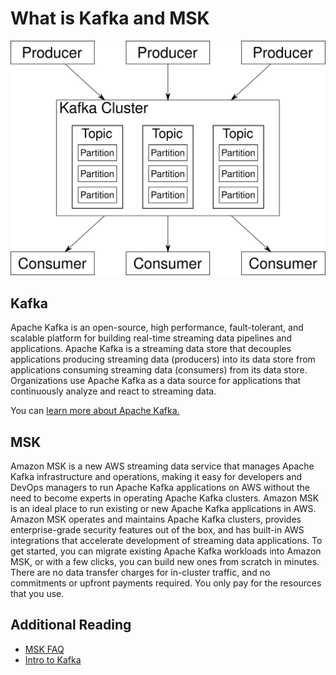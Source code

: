 # What is Kafka and MSK

![logo](_media/kafka_overview.svg)

## Kafka

Apache Kafka is an open-source, high performance, fault-tolerant, and scalable platform for building real-time streaming data pipelines and applications. Apache Kafka is a streaming data store that decouples applications producing streaming data (producers) into its data store from applications consuming streaming data (consumers) from its data store. Organizations use Apache Kafka as a data source for applications that continuously analyze and react to streaming data.

You can [learn more about Apache Kafka.](https://aws.amazon.com/streaming-data/what-is-kafka/)

## MSK

Amazon MSK is a new AWS streaming data service that manages Apache Kafka infrastructure and operations, making it easy for developers and DevOps managers to run Apache Kafka applications on AWS without the need to become experts in operating Apache Kafka clusters. Amazon MSK is an ideal place to run existing or new Apache Kafka applications in AWS. Amazon MSK operates and maintains Apache Kafka clusters, provides enterprise-grade security features out of the box, and has built-in AWS integrations that accelerate development of streaming data applications. To get started, you can migrate existing Apache Kafka workloads into Amazon MSK, or with a few clicks, you can build new ones from scratch in minutes. There are no data transfer charges for in-cluster traffic, and no commitments or upfront payments required. You only pay for the resources that you use.

## Additional Reading

* [MSK FAQ](https://aws.amazon.com/msk/faqs/)
* [Intro to Kafka](https://kafka.apache.org/intro)

